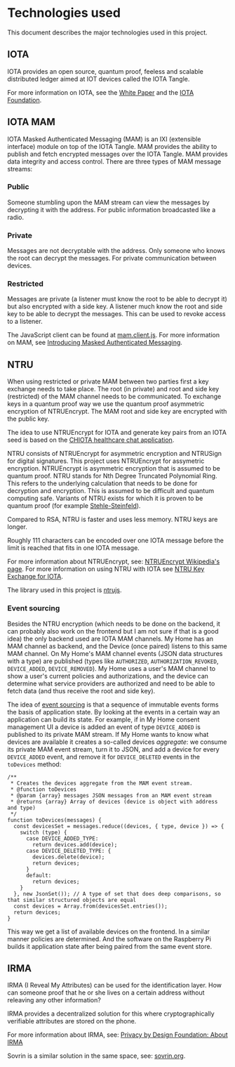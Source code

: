 # Technologies used

This document describes the major technologies used in this project.

## IOTA

IOTA provides an open source, quantum proof, feeless and scalable distributed ledger aimed at IOT devices called the IOTA Tangle.

For more information on IOTA, see the [White Paper](https://iotatoken.com/IOTA_Whitepaper.pdf) and the [IOTA Foundation](https://www.iota.org/).

## IOTA MAM

IOTA Masked Authenticated Messaging (MAM) is an IXI (extensible interface) module on top of the IOTA Tangle. MAM provides the ability to publish and fetch encrypted messages over the IOTA Tangle. MAM provides data integrity and access control. There are three types of MAM message streams:

### Public
Someone stumbling upon the MAM stream can view the messages by decrypting it with the address. For public information broadcasted like a radio.

### Private
Messages are not decryptable with the address. Only someone who knows the root can decrypt the messages. For private communication between devices.

### Restricted
Messages are private (a listener must know the root to be able to decrypt it) but also encrypted with a side key. A listener much know the root and side key to be able to decrypt the messages. This can be used to revoke access to a listener.

The JavaScript client can be found at [mam.client.js](https://www.github.com/iotaledger/mam.client.js).
For more information on MAM, see [Introducing Masked Authenticated Messaging](https://blog.iota.org/introducing-masked-authenticated-messaging-e55c1822d50e).

## NTRU

When using restricted or private MAM between two parties first a key exchange needs to take place. The root (in private) and root and side key (restricted) of the MAM channel needs to be communicated. To exchange keys in a quantum proof way we use the quantum proof asymmetric encryption of NTRUEncrypt. The MAM root and side key are encrypted with the public key.

The idea to use NTRUEncrypt for IOTA and generate key pairs from an IOTA seed is based on the [CHIOTA healthcare chat application](https://github.com/Noc2/Chiota/wiki/NTRU-Key-Exchange-for-IOTA]).

NTRU consists of NTRUEncrypt for asymmetric encryption and NTRUSign for digital signatures. This project uses NTRUEncrypt for assymetric encryption. NTRUEncrypt is asymmetric encryption that is assumed to be quantum proof. NTRU stands for Nth Degree Truncated Polynomial Ring. This refers to the underlying calculation that needs to be done for decryption and encryption. This is assumed to be difficult and quantum computing safe. Variants of NTRU exists for which it is proven to be quantum proof (for example [Stehle-Steinfeld](https://www.iacr.org/archive/eurocrypt2011/66320027/66320027.pdf)).

Compared to RSA, NTRU is faster and uses less memory. NTRU keys are longer.

Roughly 111 characters can be encoded over one IOTA message before the limit is reached that fits in one IOTA message.

For more information about NTRUEncrypt, see: [NTRUEncrypt Wikipedia's page](https://en.wikipedia.org/wiki/NTRUEncrypt). For more information on using NTRU with IOTA see [NTRU Key Exchange for IOTA](https://github.com/Noc2/Chiota/wiki/NTRU-Key-Exchange-for-IOTA).

The library used in this project is [ntrujs](https://github.com/IDWMaster/ntrujs).

### Event sourcing

Besides the NTRU encryption (which needs to be done on the backend, it can probably also work on the frontend but I am not sure if that is a good idea) the only backend used are IOTA MAM channels. My Home has an MAM channel as backend, and the Device (once paired) listens to this same MAM channel. On My Home's MAM channel events (JSON data structures with a type) are published (types like `AUTHORIZED`, `AUTHORIZATION_REVOKED`, `DEVICE_ADDED`, `DEVICE_REMOVED`). My Home uses a user's MAM channel to show a user's current policies and authorizations, and the device can determine what service providers are authorized and need to be able to fetch data (and thus receive the root and side key).

The idea of [event sourcing](https://medium.com/capital-one-developers/event-sourcing-with-aggregates-in-rust-4022af41cf67) is that a sequence of immutable events forms the basis of application state. By looking at the events in a certain way an application can build its state. 
For example, if in My Home consent management UI a device is added an event of type `DEVICE_ADDED` is published to its private MAM stream. If My Home wants to know what devices are available it creates a so-called devices *aggregate*: we consume its private MAM event stream, turn it to JSON, and add a device for every `DEVICE_ADDED` event, and remove it for `DEVICE_DELETED` events in the `toDevices` method:

```
/**
 * Creates the devices aggregate from the MAM event stream.
 * @function toDevices
 * @param {array} messages JSON messages from an MAM event stream
 * @returns {array} Array of devices (device is object with address and type)
 */
function toDevices(messages) {
  const devicesSet = messages.reduce((devices, { type, device }) => {
    switch (type) {
      case DEVICE_ADDED_TYPE:
        return devices.add(device);
      case DEVICE_DELETED_TYPE: {
        devices.delete(device);
        return devices;
      }
      default:
        return devices;
    }
  }, new JsonSet()); // A type of set that does deep comparisons, so that similar structured objects are equal
  const devices = Array.from(devicesSet.entries());
  return devices;
}
```

This way we get a list of available devices on the frontend. In a similar manner policies are determined. And the software on the Raspberry Pi builds it application state after being paired from the same event store.
## IRMA

IRMA (I Reveal My Attributes) can be used for the identification layer. How can someone proof that he or she lives on a certain address without releaving any other information?

IRMA provides a decentralized solution for this where cryptographically verifiable attributes are stored on the phone.

For more information about IRMA, see: [Privacy by Design Foundation: About IRMA](https://privacybydesign.foundation/irma/)

Sovrin is a similar solution in the same space, see: [sovrin.org](https://sovrin.org).
